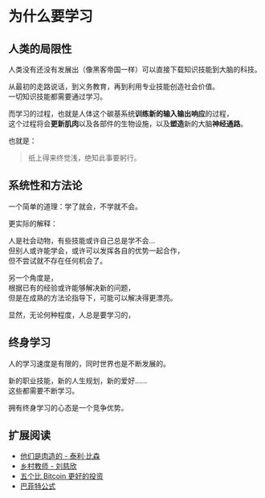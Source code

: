 # 为什么要学习

## 人类的局限性

人类没有还没有发展出（像黑客帝国一样）可以直接下载知识技能到大脑的科技。

从最初的走路说话，到义务教育，再到利用专业技能创造社会价值。  
一切知识技能都需要通过学习。

而学习的过程，也就是人体这个碳基系统**训练新的输入输出响应**的过程，  
这个过程将会**更新肌肉**以及各部件的生物设施，以及**塑造**新的大脑**神经通路**。

也就是：

> 纸上得来终觉浅，绝知此事要躬行。

## 系统性和方法论

一个简单的道理：学了就会，不学就不会。

更实际的解释：

人是社会动物，有些技能或许自己总是学不会…  
但别人或许能学会，或许可以发挥各自的优势一起合作，  
但不尝试就不存在任何机会了。

另一个角度是，  
根据已有的经验或许能够解决新的问题，  
但是在成熟的方法论指导下，可能可以解决得更漂亮。   

显然，无论何种程度，人总是要学习的，

## 终身学习

人的学习速度是有限的，同时世界也是不断发展的。

新的职业技能，新的人生规划，新的爱好……  
这些都需要不断学习。

拥有终身学习的心态是一个竞争优势。

## 扩展阅读

- [他们是肉造的 - 泰利·比森](https://www.zhihu.com/question/321878154)
- [乡村教师 - 刘慈欣](http://www.00txt.com/xiangcunjiaoshi/2033.html)
- [五个比 Bitcoin 更好的投资](https://wanqu.co/a/6067/%E4%BA%94%E4%B8%AA%E6%AF%94-bitcoin-%E6%9B%B4%E5%A5%BD%E7%9A%84%E6%8A%95%E8%B5%84/)
- [巴菲特公式](https://wanqu.co/a/4065/2016-10-12-the-buffett-formula/)
